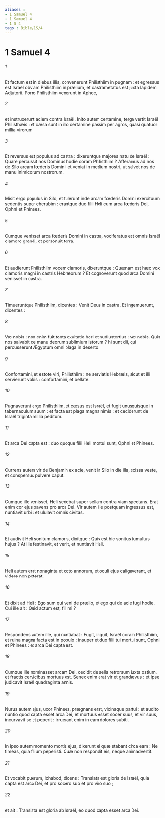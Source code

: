 ```yaml
---
aliases : 
- 1 Samuel 4
- 1 Samuel 4
- 1 S 4
tags : Bible/1S/4
---
```


# 1 Samuel 4

###### 1
Et factum est in diebus illis, convenerunt Philisthiim in pugnam : et egressus est Israël obviam Philisthiim in prælium, et castrametatus est juxta lapidem Adjutorii. Porro Philisthiim venerunt in Aphec,
###### 2
et instruxerunt aciem contra Israël. Inito autem certamine, terga vertit Israël Philisthæis : et cæsa sunt in illo certamine passim per agros, quasi quatuor millia virorum.
###### 3
Et reversus est populus ad castra : dixeruntque majores natu de Israël : Quare percussit nos Dominus hodie coram Philisthiim ? Afferamus ad nos de Silo arcam fœderis Domini, et veniat in medium nostri, ut salvet nos de manu inimicorum nostrorum.
###### 4
Misit ergo populus in Silo, et tulerunt inde arcam fœderis Domini exercituum sedentis super cherubim : erantque duo filii Heli cum arca fœderis Dei, Ophni et Phinees.
###### 5
Cumque venisset arca fœderis Domini in castra, vociferatus est omnis Israël clamore grandi, et personuit terra.
###### 6
Et audierunt Philisthiim vocem clamoris, dixeruntque : Quænam est hæc vox clamoris magni in castris Hebræorum ? Et cognoverunt quod arca Domini venisset in castra.
###### 7
Timueruntque Philisthiim, dicentes : Venit Deus in castra. Et ingemuerunt, dicentes :
###### 8
Væ nobis : non enim fuit tanta exultatio heri et nudiustertius : væ nobis. Quis nos salvabit de manu deorum sublimium istorum ? hi sunt dii, qui percusserunt Ægyptum omni plaga in deserto.
###### 9
Confortamini, et estote viri, Philisthiim : ne serviatis Hebræis, sicut et illi servierunt vobis : confortamini, et bellate.
###### 10
Pugnaverunt ergo Philisthiim, et cæsus est Israël, et fugit unusquisque in tabernaculum suum : et facta est plaga magna nimis : et ceciderunt de Israël triginta millia peditum.
###### 11
Et arca Dei capta est : duo quoque filii Heli mortui sunt, Ophni et Phinees.
###### 12
Currens autem vir de Benjamin ex acie, venit in Silo in die illa, scissa veste, et conspersus pulvere caput.
###### 13
Cumque ille venisset, Heli sedebat super sellam contra viam spectans. Erat enim cor ejus pavens pro arca Dei. Vir autem ille postquam ingressus est, nuntiavit urbi : et ululavit omnis civitas.
###### 14
Et audivit Heli sonitum clamoris, dixitque : Quis est hic sonitus tumultus hujus ? At ille festinavit, et venit, et nuntiavit Heli.
###### 15
Heli autem erat nonaginta et octo annorum, et oculi ejus caligaverant, et videre non poterat.
###### 16
Et dixit ad Heli : Ego sum qui veni de prælio, et ego qui de acie fugi hodie. Cui ille ait : Quid actum est, fili mi ?
###### 17
Respondens autem ille, qui nuntiabat : Fugit, inquit, Israël coram Philisthiim, et ruina magna facta est in populo : insuper et duo filii tui mortui sunt, Ophni et Phinees : et arca Dei capta est.
###### 18
Cumque ille nominasset arcam Dei, cecidit de sella retrorsum juxta ostium, et fractis cervicibus mortuus est. Senex enim erat vir et grandævus : et ipse judicavit Israël quadraginta annis.
###### 19
Nurus autem ejus, uxor Phinees, prægnans erat, vicinaque partui : et audito nuntio quod capta esset arca Dei, et mortuus esset socer suus, et vir suus, incurvavit se et peperit : irruerant enim in eam dolores subiti.
###### 20
In ipso autem momento mortis ejus, dixerunt ei quæ stabant circa eam : Ne timeas, quia filium peperisti. Quæ non respondit eis, neque animadvertit.
###### 21
Et vocabit puerum, Ichabod, dicens : Translata est gloria de Israël, quia capta est arca Dei, et pro socero suo et pro viro suo ;
###### 22
et ait : Translata est gloria ab Israël, eo quod capta esset arca Dei.
